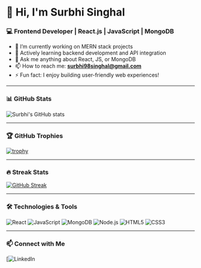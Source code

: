 # 👋 Hi, I'm Surbhi Singhal

### 💻 Frontend Developer | React.js | JavaScript | MongoDB

- 🔭 I’m currently working on MERN stack projects
- 🌱 Actively learning backend development and API integration
- 💬 Ask me anything about React, JS, or MongoDB
- 📫 How to reach me: **surbhi98singhal@gmail.com**
- ⚡ Fun fact: I enjoy building user-friendly web experiences!



---

### 📊 GitHub Stats

![Surbhi's GitHub stats](https://github-readme-stats.vercel.app/api?username=surbhisinghal1234&show_icons=true&theme=radical)

---

### 🏆 GitHub Trophies

[![trophy](https://github-profile-trophy.vercel.app/?username=surbhisinghal1234&theme=onedark)](https://github.com/ryo-ma/github-profile-trophy)

---

### 🔥 Streak Stats

[![GitHub Streak](https://streak-stats.demolab.com/?user=surbhisinghal1234&theme=dark)](https://git.io/streak-stats)

---

### 🛠️ Technologies & Tools

![React](https://img.shields.io/badge/-React-61DAFB?style=flat&logo=React&logoColor=white)
![JavaScript](https://img.shields.io/badge/-JavaScript-F7DF1E?style=flat&logo=javascript&logoColor=black)
![MongoDB](https://img.shields.io/badge/-MongoDB-4EA94B?style=flat&logo=mongodb&logoColor=white)
![Node.js](https://img.shields.io/badge/-Node.js-339933?style=flat&logo=node.js&logoColor=white)
![HTML5](https://img.shields.io/badge/-HTML5-E34F26?style=flat&logo=html5&logoColor=white)
![CSS3](https://img.shields.io/badge/-CSS3-1572B6?style=flat&logo=css3&logoColor=white)

---

### 📫 Connect with Me

[![LinkedIn](https://www.linkedin.com/in/surbhi-singhal-701145295/)
